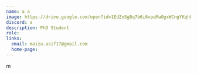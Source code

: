 ```yaml
---
name: a a
image: https://drive.google.com/open?id=1EdZxSgBq7b6i6vpeMaOgxWCngYKqh8Ul
discord: a
description: PhD Student
role: 
links:
  email: maiza.asif17@gmail.com
  home-page: 
---
```


m